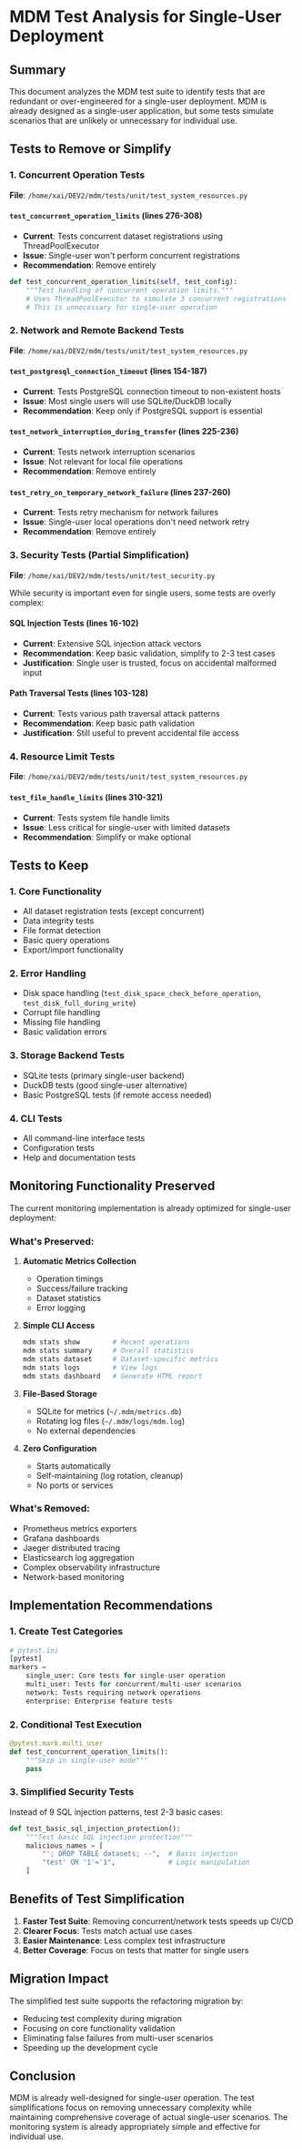 # MDM Test Analysis for Single-User Deployment

## Summary

This document analyzes the MDM test suite to identify tests that are redundant or over-engineered for a single-user deployment. MDM is already designed as a single-user application, but some tests simulate scenarios that are unlikely or unnecessary for individual use.

## Tests to Remove or Simplify

### 1. Concurrent Operation Tests

**File**: `/home/xai/DEV2/mdm/tests/unit/test_system_resources.py`

#### `test_concurrent_operation_limits` (lines 276-308)
- **Current**: Tests concurrent dataset registrations using ThreadPoolExecutor
- **Issue**: Single-user won't perform concurrent registrations
- **Recommendation**: Remove entirely

```python
def test_concurrent_operation_limits(self, test_config):
    """Test handling of concurrent operation limits."""
    # Uses ThreadPoolExecutor to simulate 3 concurrent registrations
    # This is unnecessary for single-user operation
```

### 2. Network and Remote Backend Tests

**File**: `/home/xai/DEV2/mdm/tests/unit/test_system_resources.py`

#### `test_postgresql_connection_timeout` (lines 154-187)
- **Current**: Tests PostgreSQL connection timeout to non-existent hosts
- **Issue**: Most single users will use SQLite/DuckDB locally
- **Recommendation**: Keep only if PostgreSQL support is essential

#### `test_network_interruption_during_transfer` (lines 225-236)
- **Current**: Tests network interruption scenarios
- **Issue**: Not relevant for local file operations
- **Recommendation**: Remove entirely

#### `test_retry_on_temporary_network_failure` (lines 237-260)
- **Current**: Tests retry mechanism for network failures
- **Issue**: Single-user local operations don't need network retry
- **Recommendation**: Remove entirely

### 3. Security Tests (Partial Simplification)

**File**: `/home/xai/DEV2/mdm/tests/unit/test_security.py`

While security is important even for single users, some tests are overly complex:

#### SQL Injection Tests (lines 16-102)
- **Current**: Extensive SQL injection attack vectors
- **Recommendation**: Keep basic validation, simplify to 2-3 test cases
- **Justification**: Single user is trusted, focus on accidental malformed input

#### Path Traversal Tests (lines 103-128)  
- **Current**: Tests various path traversal attack patterns
- **Recommendation**: Keep basic path validation
- **Justification**: Still useful to prevent accidental file access

### 4. Resource Limit Tests

**File**: `/home/xai/DEV2/mdm/tests/unit/test_system_resources.py`

#### `test_file_handle_limits` (lines 310-321)
- **Current**: Tests system file handle limits
- **Issue**: Less critical for single-user with limited datasets
- **Recommendation**: Simplify or make optional

## Tests to Keep

### 1. Core Functionality
- All dataset registration tests (except concurrent)
- Data integrity tests
- File format detection
- Basic query operations
- Export/import functionality

### 2. Error Handling
- Disk space handling (`test_disk_space_check_before_operation`, `test_disk_full_during_write`)
- Corrupt file handling
- Missing file handling
- Basic validation errors

### 3. Storage Backend Tests
- SQLite tests (primary single-user backend)
- DuckDB tests (good single-user alternative)
- Basic PostgreSQL tests (if remote access needed)

### 4. CLI Tests
- All command-line interface tests
- Configuration tests
- Help and documentation tests

## Monitoring Functionality Preserved

The current monitoring implementation is already optimized for single-user deployment:

### What's Preserved:
1. **Automatic Metrics Collection**
   - Operation timings
   - Success/failure tracking
   - Dataset statistics
   - Error logging

2. **Simple CLI Access**
   ```bash
   mdm stats show        # Recent operations
   mdm stats summary     # Overall statistics
   mdm stats dataset     # Dataset-specific metrics
   mdm stats logs        # View logs
   mdm stats dashboard   # Generate HTML report
   ```

3. **File-Based Storage**
   - SQLite for metrics (`~/.mdm/metrics.db`)
   - Rotating log files (`~/.mdm/logs/mdm.log`)
   - No external dependencies

4. **Zero Configuration**
   - Starts automatically
   - Self-maintaining (log rotation, cleanup)
   - No ports or services

### What's Removed:
- Prometheus metrics exporters
- Grafana dashboards
- Jaeger distributed tracing
- Elasticsearch log aggregation
- Complex observability infrastructure
- Network-based monitoring

## Implementation Recommendations

### 1. Create Test Categories
```python
# pytest.ini
[pytest]
markers =
    single_user: Core tests for single-user operation
    multi_user: Tests for concurrent/multi-user scenarios
    network: Tests requiring network operations
    enterprise: Enterprise feature tests
```

### 2. Conditional Test Execution
```python
@pytest.mark.multi_user
def test_concurrent_operation_limits():
    """Skip in single-user mode"""
    pass
```

### 3. Simplified Security Tests
Instead of 9 SQL injection patterns, test 2-3 basic cases:
```python
def test_basic_sql_injection_protection():
    """Test basic SQL injection protection"""
    malicious_names = [
        "'; DROP TABLE datasets; --",  # Basic injection
        "test' OR '1'='1",             # Logic manipulation
    ]
```

## Benefits of Test Simplification

1. **Faster Test Suite**: Removing concurrent/network tests speeds up CI/CD
2. **Clearer Focus**: Tests match actual use cases
3. **Easier Maintenance**: Less complex test infrastructure
4. **Better Coverage**: Focus on tests that matter for single users

## Migration Impact

The simplified test suite supports the refactoring migration by:
- Reducing test complexity during migration
- Focusing on core functionality validation
- Eliminating false failures from multi-user scenarios
- Speeding up the development cycle

## Conclusion

MDM is already well-designed for single-user operation. The test simplifications focus on removing unnecessary complexity while maintaining comprehensive coverage of actual single-user scenarios. The monitoring system is already appropriately simple and effective for individual use.